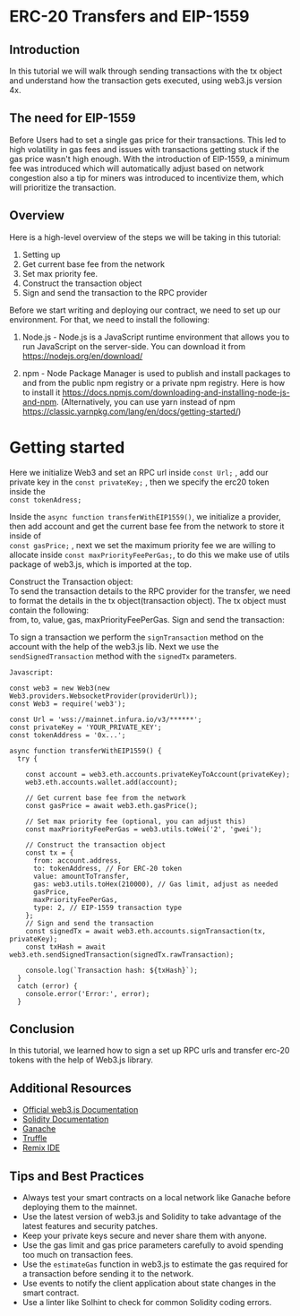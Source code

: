 
# ERC-20 Transfers and EIP-1559

## Introduction
In this tutorial we will walk through sending transactions with the tx object and understand how the transaction gets executed, using web3.js version 4x.

## The need for EIP-1559
 
Before Users had to set a single gas price for their transactions. This led to high volatility in gas fees and issues with transactions getting stuck if the gas price wasn't high enough.
With the introduction of EIP-1559, a minimum fee was introduced which will  automatically adjust based on network congestion
also a tip for miners was introduced to incentivize them, which will prioritize the transaction.


##  Overview

Here is a high-level overview of the steps we will be taking in this tutorial:

1. Setting up  
2. Get current base fee from the network  
3. Set max priority fee.  
4. Construct the transaction object
5. Sign and send the transaction to the RPC provider

Before we start writing and deploying our contract, we need to set up our environment. For that, we need to install the following:

1. Node.js - Node.js is a JavaScript runtime environment that allows you to run JavaScript on the server-side. You can download it from https://nodejs.org/en/download/  

2. npm - Node Package Manager is used to publish and install packages to and from the public npm registry or a private npm registry. Here is how to install it https://docs.npmjs.com/downloading-and-installing-node-js-and-npm. (Alternatively, you can use yarn instead of npm https://classic.yarnpkg.com/lang/en/docs/getting-started/)

# Getting started

Here we initialize Web3 and set an RPC url inside `const Url;` , add our private key in the `const privateKey;` , then we specify the erc20 token inside the  
 `const tokenAdress;`

Inside the `async function transferWithEIP1559()`, we initialize a provider, then add account and get the current base fee from the network to store it inside of  
`const gasPrice;` , next we set the maximum priority fee we are willing to allocate inside  `const maxPriorityFeePerGas;`, to do this we make use of utils package of web3.js, which is imported at the top.

Construct the Transaction object:  
To send the transaction details to the RPC provider for the transfer, we need to format the details in the tx object(transaction object). The tx object must contain the following:  
from, to, value, gas, maxPriorityFeePerGas.
Sign and send the transaction:  

To sign a transaction we perform the `signTransaction` method on the account with the help of the web3.js lib.
Next we use the `sendSignedTransaction` method with the `signedTx` parameters.
``` 
Javascript:

const web3 = new Web3(new Web3.providers.WebsocketProvider(providerUrl));
const Web3 = require('web3');

const Url = 'wss://mainnet.infura.io/v3/******';
const privateKey = 'YOUR_PRIVATE_KEY';
const tokenAddress = '0x...'; 

async function transferWithEIP1559() {
  try {

    const account = web3.eth.accounts.privateKeyToAccount(privateKey);
    web3.eth.accounts.wallet.add(account);

    // Get current base fee from the network
    const gasPrice = await web3.eth.gasPrice();

    // Set max priority fee (optional, you can adjust this)
    const maxPriorityFeePerGas = web3.utils.toWei('2', 'gwei');

    // Construct the transaction object
    const tx = {
      from: account.address,
      to: tokenAddress, // For ERC-20 token 
      value: amountToTransfer, 
      gas: web3.utils.toHex(210000), // Gas limit, adjust as needed
      gasPrice,
      maxPriorityFeePerGas,
      type: 2, // EIP-1559 transaction type
    };
    // Sign and send the transaction
    const signedTx = await web3.eth.accounts.signTransaction(tx, privateKey);
    const txHash = await web3.eth.sendSignedTransaction(signedTx.rawTransaction);

    console.log(`Transaction hash: ${txHash}`);
  } 
  catch (error) {
    console.error('Error:', error);
  }
```
## Conclusion
In this tutorial, we learned how to sign a set up RPC urls and transfer erc-20 tokens with the help of Web3.js library.

## Additional Resources

-   [Official web3.js Documentation](https://docs.web3js.org/)
-   [Solidity Documentation](https://solidity.readthedocs.io/)
-   [Ganache](https://www.trufflesuite.com/ganache)
-   [Truffle](https://trufflesuite.com/)
-   [Remix IDE](https://remix.ethereum.org/)

## Tips and Best Practices

-   Always test your smart contracts on a local network like Ganache before deploying them to the mainnet.
-   Use the latest version of web3.js and Solidity to take advantage of the latest features and security patches.
-   Keep your private keys secure and never share them with anyone.
-   Use the gas limit and gas price parameters carefully to avoid spending too much on transaction fees.
-   Use the `estimateGas` function in web3.js to estimate the gas required for a transaction before sending it to the network.
-   Use events to notify the client application about state changes in the smart contract.
-   Use a linter like Solhint to check for common Solidity coding errors.
